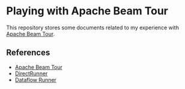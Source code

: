 # Playing with Apache Beam Tour

This repository stores some documents related to my experience with [Apache Beam Tour](https://tour.beam.apache.org/).

## References

- [Apache Beam Tour](https://tour.beam.apache.org/)
- [DirectRunner](https://beam.apache.org/documentation/runners/direct/)
- [Dataflow Runner](https://beam.apache.org/documentation/runners/dataflow/)
